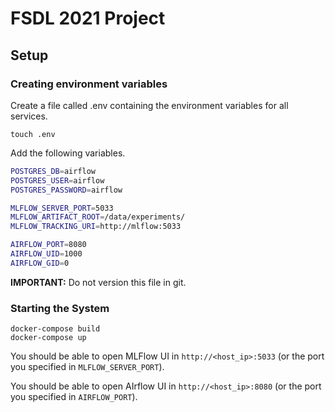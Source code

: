 # FSDL 2021 Project

## Setup

### Creating environment variables

Create a file called .env containing the environment variables for all services.

```
touch .env
```

Add the following variables.
```bash
POSTGRES_DB=airflow
POSTGRES_USER=airflow
POSTGRES_PASSWORD=airflow

MLFLOW_SERVER_PORT=5033
MLFLOW_ARTIFACT_ROOT=/data/experiments/
MLFLOW_TRACKING_URI=http://mlflow:5033

AIRFLOW_PORT=8080
AIRFLOW_UID=1000
AIRFLOW_GID=0
```

**IMPORTANT:** Do not version this file in git.

### Starting the System
```
docker-compose build
docker-compose up
```

You should be able to open MLFlow UI in `http://<host_ip>:5033` (or the port you specified in `MLFLOW_SERVER_PORT`).

You should be able to open AIrflow UI in `http://<host_ip>:8080` (or the port you specified in `AIRFLOW_PORT`).